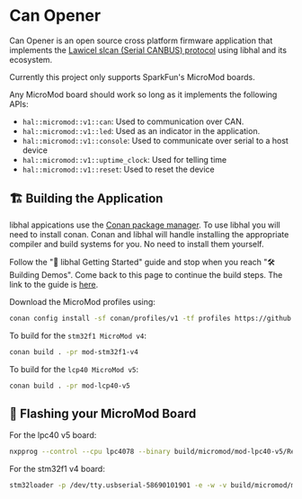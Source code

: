 # Can Opener

Can Opener is an open source cross platform firmware application that
implements the [Lawicel slcan (Serial CANBUS) protocol](https://www.canusb.com/files/canusb_manual.pdf) using libhal and its ecosystem.

Currently this project only supports SparkFun's MicroMod boards.

Any MicroMod board should work so long as it implements the following APIs:

- `hal::micromod::v1::can`: Used to communication over CAN.
- `hal::micromod::v1::led`: Used as an indicator in the application.
- `hal::micromod::v1::console`: Used to communicate over serial to a host device
- `hal::micromod::v1::uptime_clock`: Used for telling time
- `hal::micromod::v1::reset`: Used to reset the device

## 🏗️ Building the Application

libhal appications use the [Conan package manager](https://conan.io/center). To
use libhal you will need to install conan. Conan and libhal will handle installing the appropriate compiler and build systems for you. No need to install them yourself.

Follow the "🚀 libhal Getting Started" guide and stop when you reach
"🛠️ Building Demos". Come back to this page to continue the build steps. The
link to the guide is [here](https://libhal.github.io/getting_started/).

Download the MicroMod profiles using:

```bash
conan config install -sf conan/profiles/v1 -tf profiles https://github.com/libhal/libhal-micromod.git
```

To build for the `stm32f1 MicroMod v4`:

```bash
conan build . -pr mod-stm32f1-v4
```

To build for the `lcp40 MicroMod v5`:

```bash
conan build . -pr mod-lcp40-v5
```

## 💾 Flashing your MicroMod Board

For the lpc40 v5 board:

```bash
nxpprog --control --cpu lpc4078 --binary build/micromod/mod-lpc40-v5/Release/app.elf.bin --device /dev/tty.usbserial-2110
```

For the stm32f1 v4 board:

```bash
stm32loader -p /dev/tty.usbserial-58690101901 -e -w -v build/micromod/mod-stm32f1-v4/Release/app.elf.bin
```
